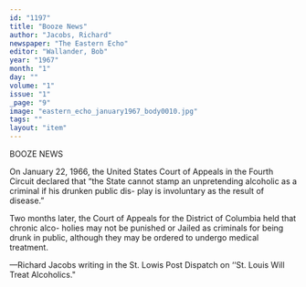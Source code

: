 ```yaml
---
id: "1197"
title: "Booze News"
author: "Jacobs, Richard"
newspaper: "The Eastern Echo"
editor: "Wallander, Bob"
year: "1967"
month: "1"
day: ""
volume: "1"
issue: "1"
_page: "9"
image: "eastern_echo_january1967_body0010.jpg"
tags: ""
layout: "item"
---
```

BOOZE NEWS

On January 22, 1966, the United States
Court of Appeals in the Fourth Circuit declared
that “the State cannot stamp an unpretending
alcoholic as a criminal if his drunken public dis-
play is involuntary as the result of disease.”

Two months later, the Court of Appeals for
the District of Columbia held that chronic alco-
holies may not be punished or Jailed as criminals
for being drunk in public, although they may be
ordered to undergo medical treatment.

—Richard Jacobs writing in the
St. Lowis Post Dispatch on ‘‘St.
Louis Will Treat Alcoholics."
